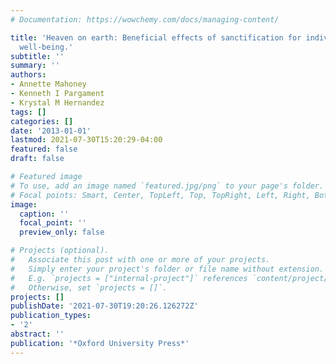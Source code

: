 ```yaml
---
# Documentation: https://wowchemy.com/docs/managing-content/

title: 'Heaven on earth: Beneficial effects of sanctification for individual and interpersonal
  well-being.'
subtitle: ''
summary: ''
authors:
- Annette Mahoney
- Kenneth I Pargament
- Krystal M Hernandez
tags: []
categories: []
date: '2013-01-01'
lastmod: 2021-07-30T15:20:29-04:00
featured: false
draft: false

# Featured image
# To use, add an image named `featured.jpg/png` to your page's folder.
# Focal points: Smart, Center, TopLeft, Top, TopRight, Left, Right, BottomLeft, Bottom, BottomRight.
image:
  caption: ''
  focal_point: ''
  preview_only: false

# Projects (optional).
#   Associate this post with one or more of your projects.
#   Simply enter your project's folder or file name without extension.
#   E.g. `projects = ["internal-project"]` references `content/project/deep-learning/index.md`.
#   Otherwise, set `projects = []`.
projects: []
publishDate: '2021-07-30T19:20:26.126272Z'
publication_types:
- '2'
abstract: ''
publication: '*Oxford University Press*'
---
```

